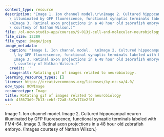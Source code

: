 ```yaml
---
content_type: resource
description: "Image 1. Ion channel model.\r\nImage 2. Cultured hippocampal neuron\
  \ illuminated by GFP fluorescence, functional synaptic terminals labeled with FM4-64.\r\
  \nImage 3. Retinal axon projections in a 48 hour old zebrafish embryo.\r\n(Images\
  \ courtesy of Nathan Wilson.)"
file: /ol-ocw-studio-app/courses/9-013j-cell-and-molecular-neurobiology-spring-2008/4f8673d97b13cebf72a83e7a174e2f8f_9-013js08-th.gif
file_size: 12289
file_type: image/jpeg
image_metadata:
  caption: "Image 1. Ion channel model.  \nImage 2. Cultured hippocampal neuron illuminated\
    \ by GFP fluorescence, functional synaptic terminals labeled with FM4-64.  \n\
    Image 3. Retinal axon projections in a 48 hour old zebrafish embryo.  \n(Images\
    \ courtesy of Nathan Wilson.)"
  credit: ''
  image-alt: Rotating gif of images related to neurobiology.
learning_resource_types: []
license: https://creativecommons.org/licenses/by-nc-sa/4.0/
ocw_type: OCWImage
resourcetype: Image
title: Rotating gif of images related to neurobiology
uid: 4f8673d9-7b13-cebf-72a8-3e7a174e2f8f
---
```

Image 1. Ion channel model.
Image 2. Cultured hippocampal neuron illuminated by GFP fluorescence, functional synaptic terminals labeled with FM4-64.
Image 3. Retinal axon projections in a 48 hour old zebrafish embryo.
(Images courtesy of Nathan Wilson.)